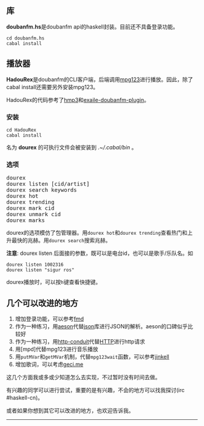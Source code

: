 ## 库

**doubanfm.hs**是doubanfm api的haskell封装。目前还不具备登录功能。

    cd doubanfm.hs
    cabal install

## 播放器

**HadouRex**是doubanfm的CLI客户端，后端调用[mpg123]进行播放。因此，除了cabal install还需要另外安装mpg123。 

HadouRex的代码参考了[hmp3]和[exaile-doubanfm-plugin]。

### 安装

    cd HadouRex
    cabal install

名为 **dourex** 的可执行文件会被安装到 *.~/.cabal/bin* 。

### 选项

<pre>
dourex
dourex listen [cid/artist]
dourex search keywords
dourex hot
dourex trending
dourex mark cid
dourex unmark cid
dourex marks
</pre>

dourex的选项模仿了包管理器。用`dourex hot`和`dourex trending`查看热门和上升最快的兆赫。用`dourex search`搜索兆赫。 

**注意**: dourex listen 后面接的参数，既可以是电台id，也可以是歌手/乐队名。如

    dourex listen 1002316
    dourex listen "sigur ros"

dourex播放时，可以按`h`键查看快捷键。

## 几个可以改进的地方

1. 增加登录功能，可以参考[fmd]
2. 作为一种练习，用[aeson]代替[json]库进行JSON的解析。aeson的口碑似乎比较好
3. 作为一种练习，用[http-conduit]代替[HTTP]进行http请求
4. 用[mpd]代替mpg123进行音乐播放
5. 用`putMVar`和`getMVar`机制，代替`mpg123wait`函数，可以参考[jinkell]
6. 增加歌词，可以考虑[geci.me]

这几个方面我或多或少知道怎么去实现，不过暂时没有时间去做。 

有兴趣的同学可以进行尝试，重要的是有兴趣，不会的地方可以找我探讨(irc #haskell-cn)。  

或者如果你想到其它可以改进的地方，也欢迎告诉我。


----
[hmp3]: http://hackage.haskell.org/package/hmp3
[mpg123]: http://www.mpg123.de/
[aeson]: http://hackage.haskell.org/package/aeson
[json]: http://hackage.haskell.org/package/json
[http-conduit]: hackage.haskell.org/package/http-conduit
[HTTP]: http://hackage.haskell.org/package/HTTP
[fmd]: https://github.com/hzqtc/fmd
[jinkell]: https://github.com/rnons/jinkell
[geci.me]: https://github.com/solos/geci.me-api
[exaile-doubanfm-plugin]: https://github.com/sunng87/exaile-doubanfm-plugin
